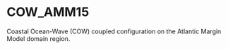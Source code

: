 # COW_AMM15
Coastal Ocean-Wave (COW) coupled configuration on the Atlantic Margin Model domain region. 
